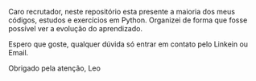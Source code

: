 Caro recrutador, neste repositório esta presente a maioria dos meus códigos, estudos e exercícios em Python. Organizei de forma que fosse possível ver a evolução do aprendizado.

Espero que goste, qualquer dúvida só entrar em contato pelo Linkein ou Email.

Obrigado pela atenção, Leo
